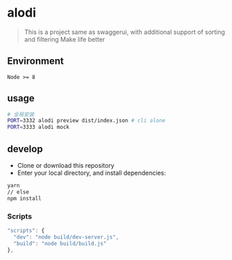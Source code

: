# alodi

> This is a project same as swaggerui, with additional support of sorting and filtering
> Make life better

## Environment

`Node >= 8`

## usage
```bash
# 全局安装
PORT=3332 alodi preview dist/index.json # cli alone
PORT=3333 alodi mock

```

## develop

 - Clone or download this repository
 - Enter your local directory, and install dependencies:

``` bash
yarn
// else
npm install
```

### Scripts

``` javascript
"scripts": {
  "dev": "node build/dev-server.js",
  "build": "node build/build.js"
},
```

